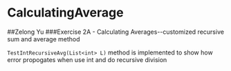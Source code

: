 # CalculatingAverage
##Zelong Yu
###Exercise 2A - Calculating Averages--customized recursive sum and average method

```TestIntRecursiveAvg(List<int> L)``` method is implemented to show how error propogates when use int and do recursive division

